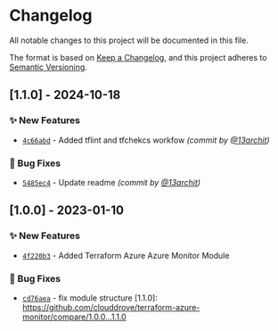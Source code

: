 # Changelog

All notable changes to this project will be documented in this file.

The format is based on [Keep a Changelog](https://keepachangelog.com/en/1.0.0/),
and this project adheres to [Semantic Versioning](https://semver.org/spec/v2.0.0.html).

## [1.1.0] - 2024-10-18
### :sparkles: New Features
- [`4c66abd`](https://github.com/clouddrove/terraform-azure-monitor/commit/4c66abdb6ac611f170d4fe24467909c61229401d) - Added tflint and tfchekcs workfow *(commit by [@13archit](https://github.com/13archit))*

### :bug: Bug Fixes
- [`5485ec4`](https://github.com/clouddrove/terraform-azure-monitor/commit/5485ec451653b192fc681cef7ac5ebf43b41d50f) - Update readme *(commit by [@13archit](https://github.com/13archit))*


## [1.0.0] - 2023-01-10
### :sparkles: New Features
- [`4f220b3`](https://github.com/clouddrove/terraform-azure-monitor/commit/4f220b3be89811798fe0d5a4c8cf6078eea63fbb) - Added Terraform Azure Azure Monitor Module

### :bug: Bug Fixes
- [`cd76aea`](https://github.com/clouddrove/terraform-azure-monitor/commit/cd76aeaf60d7f8055dc18614111399c573e557ee) - fix module structure
[1.1.0]: https://github.com/clouddrove/terraform-azure-monitor/compare/1.0.0...1.1.0
